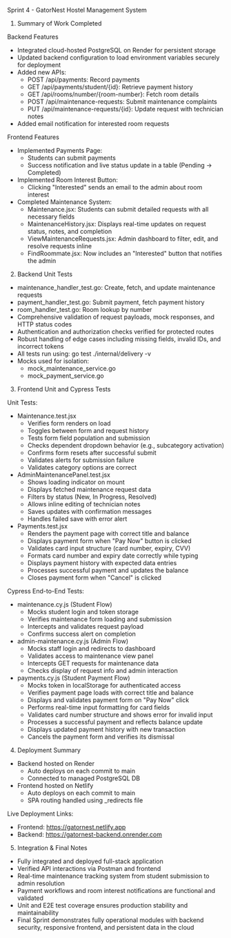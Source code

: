 Sprint 4 - GatorNest Hostel Management System

1. Summary of Work Completed

Backend Features
- Integrated cloud-hosted PostgreSQL on Render for persistent storage
- Updated backend configuration to load environment variables securely for deployment
- Added new APIs:
  - POST /api/payments: Record payments
  - GET /api/payments/student/{id}: Retrieve payment history
  - GET /api/rooms/number/{room-number}: Fetch room details
  - POST /api/maintenance-requests: Submit maintenance complaints
  - PUT /api/maintenance-requests/{id}: Update request with technician notes
- Added email notification for interested room requests

Frontend Features
- Implemented Payments Page:
  - Students can submit payments
  - Success notification and live status update in a table (Pending → Completed)
- Implemented Room Interest Button:
  - Clicking "Interested" sends an email to the admin about room interest
- Completed Maintenance System:
  - Maintenance.jsx: Students can submit detailed requests with all necessary fields
  - MaintenanceHistory.jsx: Displays real-time updates on request status, notes, and completion
  - ViewMaintenanceRequests.jsx: Admin dashboard to filter, edit, and resolve requests inline
  - FindRoommate.jsx: Now includes an "Interested" button that notifies the admin

2. Backend Unit Tests
- maintenance_handler_test.go: Create, fetch, and update maintenance requests
- payment_handler_test.go: Submit payment, fetch payment history
- room_handler_test.go: Room lookup by number
- Comprehensive validation of request payloads, mock responses, and HTTP status codes
- Authentication and authorization checks verified for protected routes
- Robust handling of edge cases including missing fields, invalid IDs, and incorrect tokens
- All tests run using:
  go test ./internal/delivery -v
- Mocks used for isolation:
  - mock_maintenance_service.go
  - mock_payment_service.go

3. Frontend Unit and Cypress Tests

Unit Tests:
- Maintenance.test.jsx
  - Verifies form renders on load
  - Toggles between form and request history
  - Tests form field population and submission
  - Checks dependent dropdown behavior (e.g., subcategory activation)
  - Confirms form resets after successful submit
  - Validates alerts for submission failure
  - Validates category options are correct
- AdminMaintenancePanel.test.jsx
  - Shows loading indicator on mount
  - Displays fetched maintenance request data
  - Filters by status (New, In Progress, Resolved)
  - Allows inline editing of technician notes
  - Saves updates with confirmation messages
  - Handles failed save with error alert
- Payments.test.jsx
  - Renders the payment page with correct title and balance
  - Displays payment form when "Pay Now" button is clicked
  - Validates card input structure (card number, expiry, CVV)
  - Formats card number and expiry date correctly while typing
  - Displays payment history with expected data entries
  - Processes successful payment and updates the balance
  - Closes payment form when "Cancel" is clicked

Cypress End-to-End Tests:
- maintenance.cy.js (Student Flow)
  - Mocks student login and token storage
  - Verifies maintenance form loading and submission
  - Intercepts and validates request payload
  - Confirms success alert on completion
- admin-maintenance.cy.js (Admin Flow)
  - Mocks staff login and redirects to dashboard
  - Validates access to maintenance view panel
  - Intercepts GET requests for maintenance data
  - Checks display of request info and admin interaction
- payments.cy.js (Student Payment Flow)
  - Mocks token in localStorage for authenticated access
  - Verifies payment page loads with correct title and balance
  - Displays and validates payment form on "Pay Now" click
  - Performs real-time input formatting for card fields
  - Validates card number structure and shows error for invalid input
  - Processes a successful payment and reflects balance update
  - Displays updated payment history with new transaction
  - Cancels the payment form and verifies its dismissal

4. Deployment Summary
- Backend hosted on Render
  - Auto deploys on each commit to main
  - Connected to managed PostgreSQL DB
- Frontend hosted on Netlify
  - Auto deploys on each commit to main
  - SPA routing handled using _redirects file

Live Deployment Links:
- Frontend: https://gatornest.netlify.app
- Backend: https://gatornest-backend.onrender.com

5. Integration & Final Notes
- Fully integrated and deployed full-stack application
- Verified API interactions via Postman and frontend
- Real-time maintenance tracking system from student submission to admin resolution
- Payment workflows and room interest notifications are functional and validated
- Unit and E2E test coverage ensures production stability and maintainability
- Final Sprint demonstrates fully operational modules with backend security, responsive frontend, and persistent data in the cloud

